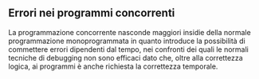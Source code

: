 ## Errori nei programmi concorrenti
La programmazione concorrente nasconde maggiori insidie della normale programmazione monoprogrammata in quanto introduce la possibilità di commettere errori dipendenti dal tempo, nei confronti dei quali le normali tecniche di debugging non sono efficaci dato che, oltre alla correttezza logica, ai programmi è anche richiesta la correttezza temporale.